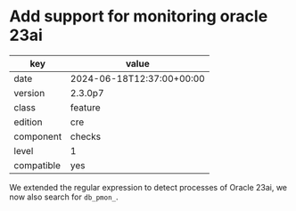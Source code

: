 [//]: # (werk v2)
# Add support for monitoring oracle 23ai

key        | value
---------- | ---
date       | 2024-06-18T12:37:00+00:00
version    | 2.3.0p7
class      | feature
edition    | cre
component  | checks
level      | 1
compatible | yes

We extended the regular expression to detect processes of Oracle 23ai, we now
also search for `db_pmon_`.
